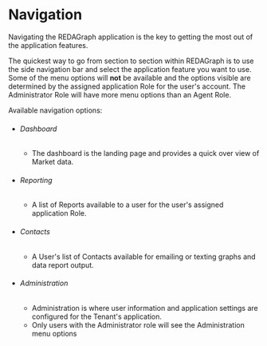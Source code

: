 # Navigation

Navigating the REDAGraph application is the key to getting the most out of the application features. 

The quickest way to go from section to section within REDAGraph is to use the side navigation bar and select the application feature you want to use.
Some of the menu options will **not** be available and the options visible are determined by the assigned application Role for the user's account. The Administrator Role will have more menu options than an Agent Role.

Available navigation options:

- ###### Dashboard
   - The dashboard is the landing page and provides a quick over view of Market data.
- ###### Reporting
   - A list of Reports available to a user for the user's assigned application Role.
- ###### Contacts
   - A User's list of Contacts available for emailing or texting graphs and data report output.
- ###### Administration
   - Administration is where user information and application settings are configured for the Tenant's application.
   - Only users with the Administrator role will see the Administration menu options
